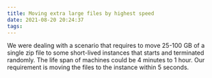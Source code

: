 ```yaml
---
title: Moving extra large files by highest speed
date: 2021-08-20 20:24:37
tags:
---
```


We were dealing with a scenario that requires to move 25-100 GB of a single zip file to some short-lived instances that 
starts and terminated randomly. The life span of machines could be 4 minutes to 1 hour. Our requirement is moving the files
to the instance within 5 seconds.
